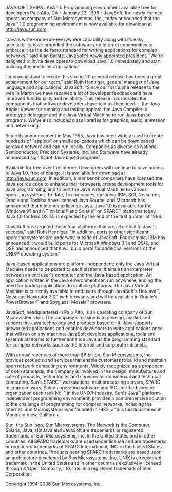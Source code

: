 JAVASOFT SHIPS JAVA 1.0
Programming environment available free for developers
Palo Alto, CA - January 23, 1996 - JavaSoft, the newly-formed operating company of Sun Microsystems, Inc., today announced that the Java™ 1.0 programming environment is now available for download at http://java.sun.com.

"Java's write-once-run-everywhere capability along with its easy accessibility have propelled the software and Internet communities to embrace it as the de facto standard for writing applications for complex networks," said Alan Baratz, JavaSoft's newly appointed president. "We're delighted to invite developers to download Java 1.0 immediately and start building the next killer application."

"Improving Java to create this strong 1.0 general release has been a great achievement for our team," said Ruth Hennigar, general manager of Java language and applications, JavaSoft. "Since our first alpha release to the web in March we have received a lot of developer feedback and have improved functionality and reliability. This release incorporates the components that software developers have told us they need -- the Java Applet Viewer for running and testing applets; the Java Compiler; a prototype debugger and the Java Virtual Machine to run Java-based programs. We've also included class libraries for graphics, audio, animation and networking."

Since its announcement in May 1995, Java has been widely used to create hundreds of "applets" or small applications which can be downloaded across a network and can run locally. Companies as diverse as National Semiconductor, Precision Systems, Inc. and Starwave have already announced significant Java-based programs.

Available for free over the Internet
Developers will continue to have access to Java 1.0, free of charge. It is available for download at http://java.sun.com. In addition, a number of companies have licensed the Java source code to enhance their browsers, create development tools for Java programming, and to port the Java Virtual Machine to various operating systems. To date, 15 companies, including IBM, SGI, Netscape, Oracle and Toshiba have licensed Java Source, and Microsoft has announced that it intends to license Java.
Java 1.0 is available for the Windows 95 and NT on Intel® and Solaris™ on SPARC™ platforms today. Java 1.0 for Mac OS 7.5 is expected by the end of the first quarter of 1996.

"JavaSoft has targeted these four platforms that are all critical to Java's success," said Ruth Hennigar. "In addition, ports to other significant operating systems are underway outside of JavaSoft. For example, IBM has announced it would build ports for Microsoft Windows 3.1 and OS/2, and OSF has announced that it will build ports for additional versions of the UNIX® operating system."

Java-based applications are platform-independent; only the Java Virtual Machine needs to be ported to each platform. It acts as an interpreter between an end user's computer and the Java-based application. An application written in the Java environment can run anywhere, ending the need for porting applications to multiple platforms. The Java Virtual Machine is currently available to end users through JavaSoft's HotJava™, Netscape Navigator 2.0™ web browsers and will be available in Oracle's PowerBrowser™ and Spyglass' Mosaic™ browsers.

JavaSoft, headquartered in Palo Alto, is an operating company of Sun Microsystems Inc. The company's mission is to develop, market and support the Java technology and products based on it. Java supports networked applications and enables developers to write applications once that will run on any machine. JavaSoft develops applications, tools and systems platforms to further enhance Java as the programming standard for complex networks such as the Internet and corporate intranets.

With annual revenues of more than $6 billion, Sun Microsystems, Inc. provides products and services that enable customers to build and maintain open network computing environments. Widely recognized as a proponent of open standards, the company is involved in the design, manufacture and sale of products, technologies and services for commercial and technical computing. Sun's SPARC™ workstations, multiprocessing servers, SPARC microprocessors, Solaris operating software and ISO-certified service organization each rank No. 1 in the UNIX® industry. Sun's Java™ platform-independent programming environment, provides a comprehensive solution to the challenge of programming for complex networks, including the Internet. Sun Microsystems was founded in 1982, and is headquartered in Mountain View, California.

Sun, the Sun logo, Sun Microsystems, The Network is the Computer, Solaris, Java, HotJava and JavaSoft are trademarks or registered trademarks of Sun Microsystems, Inc. in the United States and in other countries. All SPARC trademarks are used under license and are trademarks or registered trademarks of SPARC International, INC. in the United States and other countries. Products bearing SPARC trademarks are based upon an architecture developed by Sun Microsystems, Inc. UNIX is a registered trademark in the United States and in other countries exclusively licensed through X/Open Company, Ltd. Intel is a registered trademark of Intel Corporation.
 
 
Copyright 1994-2006 Sun Microsystems, Inc.